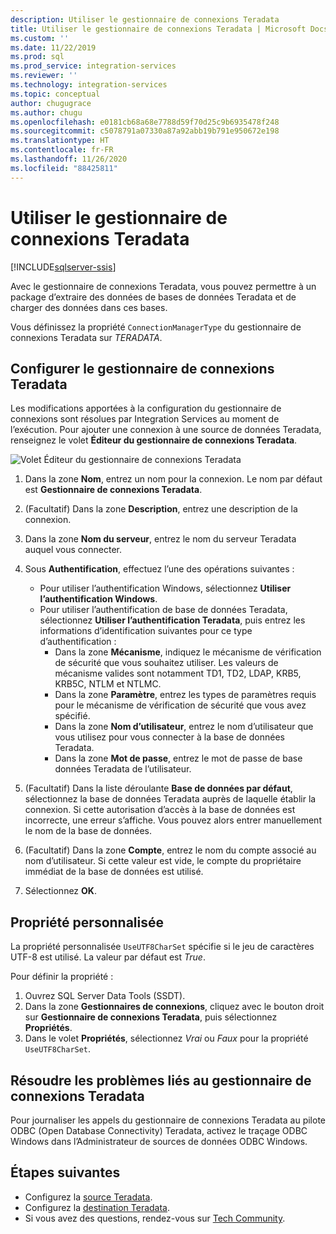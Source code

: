 ```yaml
---
description: Utiliser le gestionnaire de connexions Teradata
title: Utiliser le gestionnaire de connexions Teradata | Microsoft Docs
ms.custom: ''
ms.date: 11/22/2019
ms.prod: sql
ms.prod_service: integration-services
ms.reviewer: ''
ms.technology: integration-services
ms.topic: conceptual
author: chugugrace
ms.author: chugu
ms.openlocfilehash: e0181cb68a68e7788d59f70d25c9b6935478f248
ms.sourcegitcommit: c5078791a07330a87a92abb19b791e950672e198
ms.translationtype: HT
ms.contentlocale: fr-FR
ms.lasthandoff: 11/26/2020
ms.locfileid: "88425811"
---
```

# <a name="use-the-teradata-connection-manager"></a>Utiliser le gestionnaire de connexions Teradata

[!INCLUDE[sqlserver-ssis](../../includes/applies-to-version/sqlserver-ssis.md)]

Avec le gestionnaire de connexions Teradata, vous pouvez permettre à un package d’extraire des données de bases de données Teradata et de charger des données dans ces bases.

Vous définissez la propriété `ConnectionManagerType` du gestionnaire de connexions Teradata sur *TERADATA*.

## <a name="configure-the-teradata-connection-manager"></a>Configurer le gestionnaire de connexions Teradata

Les modifications apportées à la configuration du gestionnaire de connexions sont résolues par Integration Services au moment de l’exécution. Pour ajouter une connexion à une source de données Teradata, renseignez le volet **Éditeur du gestionnaire de connexions Teradata**.

![Volet Éditeur du gestionnaire de connexions Teradata](media/teradata-connection-manager.png)

1. Dans la zone **Nom**, entrez un nom pour la connexion. Le nom par défaut est **Gestionnaire de connexions Teradata**.

1. (Facultatif) Dans la zone **Description**, entrez une description de la connexion.

1. Dans la zone **Nom du serveur**, entrez le nom du serveur Teradata auquel vous connecter.

1. Sous **Authentification**, effectuez l’une des opérations suivantes :

   - Pour utiliser l’authentification Windows, sélectionnez **Utiliser l’authentification Windows**.
   - Pour utiliser l’authentification de base de données Teradata, sélectionnez **Utiliser l’authentification Teradata**, puis entrez les informations d’identification suivantes pour ce type d’authentification :
     - Dans la zone **Mécanisme**, indiquez le mécanisme de vérification de sécurité que vous souhaitez utiliser. Les valeurs de mécanisme valides sont notamment TD1, TD2, LDAP, KRB5, KRB5C, NTLM et NTLMC.
     - Dans la zone **Paramètre**, entrez les types de paramètres requis pour le mécanisme de vérification de sécurité que vous avez spécifié.
     - Dans la zone **Nom d’utilisateur**, entrez le nom d’utilisateur que vous utilisez pour vous connecter à la base de données Teradata.  
     - Dans la zone **Mot de passe**, entrez le mot de passe de base données Teradata de l’utilisateur.

1. (Facultatif) Dans la liste déroulante **Base de données par défaut**, sélectionnez la base de données Teradata auprès de laquelle établir la connexion. Si cette autorisation d’accès à la base de données est incorrecte, une erreur s’affiche. Vous pouvez alors entrer manuellement le nom de la base de données.

1. (Facultatif) Dans la zone **Compte**, entrez le nom du compte associé au nom d’utilisateur. Si cette valeur est vide, le compte du propriétaire immédiat de la base de données est utilisé.
1. Sélectionnez **OK**.

## <a name="custom-property"></a>Propriété personnalisée

La propriété personnalisée `UseUTF8CharSet` spécifie si le jeu de caractères UTF-8 est utilisé. La valeur par défaut est *True*.

Pour définir la propriété :

1. Ouvrez SQL Server Data Tools (SSDT).
1. Dans la zone **Gestionnaires de connexions**, cliquez avec le bouton droit sur **Gestionnaire de connexions Teradata**, puis sélectionnez **Propriétés**.
1. Dans le volet **Propriétés**, sélectionnez *Vrai* ou *Faux* pour la propriété `UseUTF8CharSet`.

## <a name="troubleshoot-the-teradata-connection-manager"></a>Résoudre les problèmes liés au gestionnaire de connexions Teradata

Pour journaliser les appels du gestionnaire de connexions Teradata au pilote ODBC (Open Database Connectivity) Teradata, activez le traçage ODBC Windows dans l’Administrateur de sources de données ODBC Windows.

## <a name="next-steps"></a>Étapes suivantes

- Configurez la [source Teradata](teradata-source.md).
- Configurez la [destination Teradata](teradata-destination.md).
- Si vous avez des questions, rendez-vous sur [Tech Community](https://aka.ms/AA5u35j).
